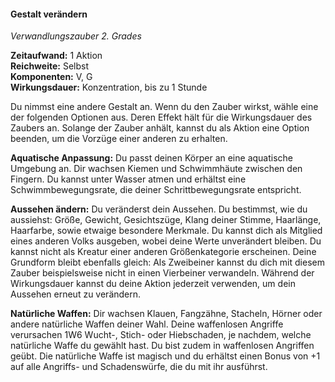 #### Gestalt verändern
<!-- markdownlint-disable link-image-reference-definitions -->
<!-- spell-checker:words added amount avoids casting concentration damage different duration emphasis ends english false formula hour halves hours kommagetrennt mechanics minutes reaction ritual same saving school somatic special spell throw true wording wotc -->
[_metadata_:spell_name]:- "Gestalt verändern"
[_metadata_:spell_name_english]:- "Alter Self"
[_metadata_:spell_school]:- "Verwandlungszauber"
[_metadata_:spell_level]:- "2"
[_metadata_:casting_time_amount]:- "1"
[_metadata_:casting_time_unit]:- "Aktion"
[_metadata_:ritual]:- "false"
[_metadata_:range]:- "Selbst"
[_metadata_:target]:- "dich selbst"
[_metadata_:components_verbal]:- "true"
[_metadata_:components_somatic]:- "true"
[_metadata_:components_material]:- "false"
[_metadata_:concentration]:- "true"
[_metadata_:duration]:- "Konzentration, bis zu 1 Stunde"
[_metadata_:compared_to_wotc_srd_5.1]:- "mechanics_same_wording_same"
[_metadata_:compared_to_a5e_srd]:- "mechanics_different_wording_different"
<!-- markdownlint-disable-next-line no-emphasis-as-heading -->
_Verwandlungszauber 2. Grades_

**Zeitaufwand:** 1 Aktion \
**Reichweite:** Selbst \
**Komponenten:** V, G \
**Wirkungsdauer:** Konzentration, bis zu 1 Stunde

Du nimmst eine andere Gestalt an.
Wenn du den Zauber wirkst, wähle eine der folgenden Optionen aus.
Deren Effekt hält für die Wirkungsdauer des Zaubers an.
Solange der Zauber anhält, kannst du als Aktion eine Option beenden, um die Vorzüge einer anderen zu erhalten.

**Aquatische Anpassung:** Du passt deinen Körper an eine aquatische Umgebung an.
Dir wachsen Kiemen und Schwimmhäute zwischen den Fingern.
Du kannst unter Wasser atmen und erhältst eine Schwimmbewegungsrate, die deiner Schrittbewegungsrate entspricht.

**Aussehen ändern:** Du veränderst dein Aussehen.
Du bestimmst, wie du aussiehst: Größe, Gewicht, Gesichtszüge, Klang deiner Stimme, Haarlänge, Haarfarbe, sowie etwaige besondere Merkmale.
Du kannst dich als Mitglied eines anderen Volks ausgeben, wobei deine Werte unverändert bleiben.
Du kannst nicht als Kreatur einer anderen Größenkategorie erscheinen.
Deine Grundform bleibt ebenfalls gleich: Als Zweibeiner kannst du dich mit diesem Zauber beispielsweise nicht in einen Vierbeiner verwandeln.
Während der Wirkungsdauer kannst du deine Aktion jederzeit verwenden, um dein Aussehen erneut zu verändern.

**Natürliche Waffen:** Dir wachsen Klauen, Fangzähne, Stacheln, Hörner oder andere natürliche Waffen deiner Wahl.
Deine waffenlosen Angriffe verursachen 1W6 Wucht-, Stich- oder Hiebschaden, je nachdem, welche natürliche Waffe du gewählt hast.
Du bist zudem in waffenlosen Angriffen geübt.
Die natürliche Waffe ist magisch und du erhältst einen Bonus von +1 auf alle Angriffs- und Schadenswürfe, die du mit ihr ausführst.
